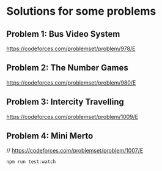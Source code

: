 # Solutions for some problems
## Problem 1: Bus Video System
https://codeforces.com/problemset/problem/978/E
## Problem 2: The Number Games
https://codeforces.com/problemset/problem/980/E
## Problem 3: Intercity Travelling
https://codeforces.com/problemset/problem/1009/E
## Problem 4: Mini Merto
// https://codeforces.com/problemset/problem/1007/E

```js
npm run test:watch
```
